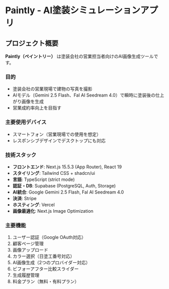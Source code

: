 # Paintly - AI塗装シミュレーションアプリ

## プロジェクト概要
**Paintly（ペイントリー）** は塗装会社の営業担当者向けのAI画像生成ツールです。

### 目的
- 塗装会社の営業現場で建物の写真を撮影
- AIモデル（Gemini 2.5 Flash、Fal AI Seedream 4.0）で瞬時に塗装後の仕上がり画像を生成
- 営業成約率向上を目指す

### 主要使用デバイス
- スマートフォン（営業現場での使用を想定）
- レスポンシブデザインでデスクトップにも対応

### 技術スタック
- **フロントエンド**: Next.js 15.5.3 (App Router), React 19
- **スタイリング**: Tailwind CSS + shadcn/ui
- **言語**: TypeScript (strict mode)
- **認証・DB**: Supabase (PostgreSQL, Auth, Storage)
- **AI統合**: Google Gemini 2.5 Flash, Fal AI Seedream 4.0
- **決済**: Stripe
- **ホスティング**: Vercel
- **画像最適化**: Next.js Image Optimization

### 主要機能
1. ユーザー認証（Google OAuth対応）
2. 顧客ページ管理
3. 画像アップロード
4. カラー選択（日塗工番号対応）
5. AI画像生成（2つのプロバイダー対応）
6. ビフォーアフター比較スライダー
7. 生成履歴管理
8. 料金プラン（無料・有料プラン）